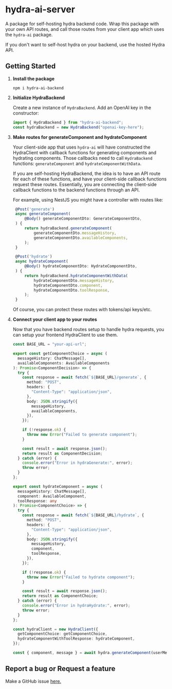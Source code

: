 # hydra-ai-server

A package for self-hosting hydra backend code.
Wrap this package with your own API routes, and call those routes from your client app which uses the `hydra-ai` package.

If you don't want to self-host hydra on your backend, use the hosted Hydra API.

## Getting Started

1. **Install the package**

   ```shell
   npm i hydra-ai-backend
   ```

2. **Initialize HydraBackend**

   Create a new instance of `HydraBackend`. Add an OpenAI key in the constructor:

   ```typescript
   import { HydraBackend } from "hydra-ai-backend";
   const hydraBackend = new HydraBackend("openai-key-here");
   ```

3. **Make routes for generateComponent and hydrateComponent**

   Your client-side app that uses `hydra-ai` will have constructed the HydraClient with callback functions for generating components and hydrating components. Those callbacks need to call `HydraBackend` functions: `generateComponent` and `hydrateComponentWithData`.

   If you are self-hosting HydraBackend, the idea is to have an API route for each of these functions, and have your client-side callback functions request these routes. Essentially, you are connecting the client-side callback functions to the backend functions through an API.

   For example, using NestJS you might have a controller with routes like:

   ```typescript
    @Post('generate')
    async generateComponent(
        @Body() generateComponentDto: GenerateComponentDto,
    ) {
        return hydraBackend.generateComponent(
            generateComponentDto.messageHistory,
            generateComponentDto.availableComponents,
        );
    }

    @Post('hydrate')
    async hydrateComponent(
        @Body() hydrateComponentDto: HydrateComponentDto,
    ) {
        return hydraBackend.hydrateComponentWithData(
            hydrateComponentDto.messageHistory,
            hydrateComponentDto.component,
            hydrateComponentDto.toolResponse,
        );
    }
   ```

   Of course, you can protect these routes with tokens/api keys/etc.

4. **Connect your client app to your routes**

   Now that you have backend routes setup to handle hydra requests, you can setup your frontend HydraClient to use them.

   ```typescript
   const BASE_URL = "your-api-url";

   export const getComponentChoice = async (
     messageHistory: ChatMessage[],
     availableComponents: AvailableComponents
   ): Promise<ComponentDecision> => {
     try {
       const response = await fetch(`${BASE_URL}/generate`, {
         method: "POST",
         headers: {
           "Content-Type": "application/json",
         },
         body: JSON.stringify({
           messageHistory,
           availableComponents,
         }),
       });

       if (!response.ok) {
         throw new Error("Failed to generate component");
       }

       const result = await response.json();
       return result as ComponentDecision;
     } catch (error) {
       console.error("Error in hydraGenerate:", error);
       throw error;
     }
   };

   export const hydrateComponent = async (
     messageHistory: ChatMessage[],
     component: AvailableComponent,
     toolResponse: any
   ): Promise<ComponentChoice> => {
     try {
       const response = await fetch(`${BASE_URL}/hydrate`, {
         method: "POST",
         headers: {
           "Content-Type": "application/json",
         },
         body: JSON.stringify({
           messageHistory,
           component,
           toolResponse,
         }),
       });

       if (!response.ok) {
         throw new Error("Failed to hydrate component");
       }

       const result = await response.json();
       return result as ComponentChoice;
     } catch (error) {
       console.error("Error in hydraHydrate:", error);
       throw error;
     }
   };

   const hydraClient = new HydraClient({
     getComponentChoice: getComponentChoice,
     hydrateComponentWithToolResponse: hydrateComponent,
   });

   const { component, message } = await hydra.generateComponent(userMessage);
   ```

## Report a bug or Request a feature

Make a GitHub issue [here.](https://github.com/michaelmagan/hydraai/issues/new)
